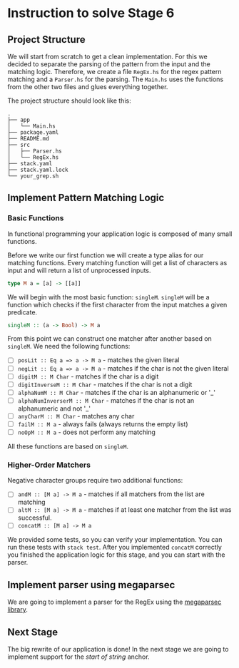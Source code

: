 # Instruction to solve Stage 6
## Project Structure
We will start from scratch to get a clean implementation.
For this we decided to separate the parsing of the pattern from the input and the matching logic.
Therefore, we create a file `RegEx.hs` for the regex pattern matching and a `Parser.hs` for the parsing.
The `Main.hs` uses the functions from the other two files and glues everything together.

The project structure should look like this:

```
.
├── app
│   └── Main.hs
├── package.yaml
├── README.md
├── src
│   ├── Parser.hs
│   └── RegEx.hs
├── stack.yaml
├── stack.yaml.lock
└── your_grep.sh
```

## Implement Pattern Matching Logic
### Basic Functions
In functional programming your application logic is composed of many small functions.

Before we write our first function we will create a type alias for our matching functions.
Every matching function will get a list of characters as input and will return a list of unprocessed inputs.


```Haskell
type M a = [a] -> [[a]]
```

We will begin with the most basic function: `singleM`.
`singleM` will be a function which checks if the first character from the input matches a given predicate.

```Haskell
singleM :: (a -> Bool) -> M a
```

From this point we can construct one matcher after another based on `singleM`.
We need the following functions:

* [ ] `posLit :: Eq a => a -> M a` - matches the given literal
* [ ] `negLit :: Eq a => a -> M a` - matches if the char is not the given literal
* [ ] `digitM :: M Char` - matches if the char is a digit
* [ ] `digitInverseM :: M Char` - matches if the char is not a digit
* [ ] `alphaNumM :: M Char` - matches if the char is an alphanumeric or '_'
* [ ] `alphaNumInverserM :: M Char` - matches if the char is not an alphanumeric and not '_'
* [ ] `anyCharM :: M Char` - matches any char
* [ ] `failM :: M a` - always fails (always returns the empty list)
* [ ] `noOpM :: M a` - does not perform any matching

All these functions are based on `singleM`.

### Higher-Order Matchers

Negative character groups require two additional functions:

* [ ] `andM :: [M a] -> M a` - matches if all matchers from the list are matching
* [ ] `altM :: [M a] -> M a` - matches if at least one matcher from the list was successful.
* [ ] `concatM :: [M a] -> M a`

We provided some tests, so you can verify your implementation.
You can run these tests with `stack test`.
After you implemented `concatM` correctly you finished the application logic for this stage, and you can start with the parser.

## Implement parser using megaparsec

We are going to implement a parser for the RegEx using the [megaparsec library](https://hackage.haskell.org/package/megaparsec).


## Next Stage
The big rewrite of our application is done!
In the next stage we are going to implement support for the *start of string* anchor.
